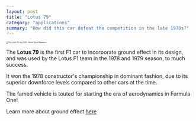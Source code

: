 ```yaml
---
layout: post
title: "Lotus 79"
category: "applications"
summary: "How did this car defeat the competition in the late 1970s?"
---
```


<img src="https://cdn.motorsportmagazine.com/wp-content/uploads/2016/07/21164250/Mario-Andretti-in-the-Lotus-79-during-the-1978-Belgian-Grand-Prix-at-Zolder.jpg" alt="The Lotus 79 July 1978 - Motor Sport Magazine" style="zoom:33%;" />

The **Lotus 79** is the first F1 car to incorporate ground effect in its design, and was used by the Lotus F1 team in the 1978 and 1979 season, to much success.

It won the 1978 constructor's championship in dominant fashion, due to its superior downforce levels compared to other cars at the time.

The famed vehicle is touted for starting the era of aerodynamics in Formula One!

Learn more about ground effect [here](https://kimame04.github.io/pc5132-site/downforce/2021/10/01/venturi-tunnel.html) 

